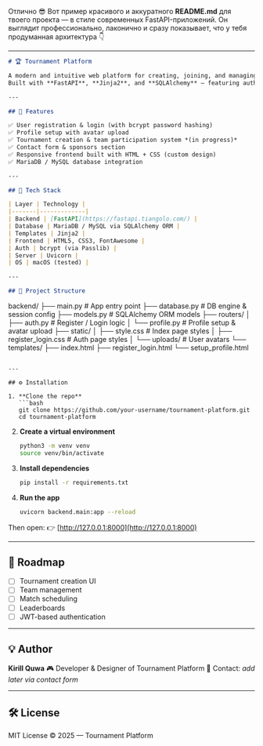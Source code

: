 Отлично 😎
Вот пример красивого и аккуратного **README.md** для твоего проекта — в стиле современных FastAPI-приложений.
Он выглядит профессионально, лаконично и сразу показывает, что у тебя продуманная архитектура 👇

---

```markdown
# 🏆 Tournament Platform

A modern and intuitive web platform for creating, joining, and managing online tournaments.  
Built with **FastAPI**, **Jinja2**, and **SQLAlchemy** — featuring authentication, user profiles, and a clean responsive UI.

---

## 🚀 Features

✅ User registration & login (with bcrypt password hashing)  
✅ Profile setup with avatar upload  
✅ Tournament creation & team participation system *(in progress)*  
✅ Contact form & sponsors section  
✅ Responsive frontend built with HTML + CSS (custom design)  
✅ MariaDB / MySQL database integration  

---

## 🧩 Tech Stack

| Layer | Technology |
|-------|-------------|
| Backend | [FastAPI](https://fastapi.tiangolo.com/) |
| Database | MariaDB / MySQL via SQLAlchemy ORM |
| Templates | Jinja2 |
| Frontend | HTML5, CSS3, FontAwesome |
| Auth | bcrypt (via Passlib) |
| Server | Uvicorn |
| OS | macOS (tested) |

---

## 📁 Project Structure

```

backend/
├── main.py                # App entry point
├── database.py            # DB engine & session config
├── models.py              # SQLAlchemy ORM models
├── routers/
│   ├── auth.py            # Register / Login logic
│   └── profile.py         # Profile setup & avatar upload
├── static/
│   ├── style.css          # Index page styles
│   ├── register_login.css # Auth page styles
│   └── uploads/           # User avatars
└── templates/
├── index.html
├── register_login.html
└── setup_profile.html

````

---

## ⚙️ Installation

1. **Clone the repo**
   ```bash
   git clone https://github.com/your-username/tournament-platform.git
   cd tournament-platform
````

2. **Create a virtual environment**

   ```bash
   python3 -m venv venv
   source venv/bin/activate
   ```

3. **Install dependencies**

   ```bash
   pip install -r requirements.txt
   ```

4. **Run the app**

   ```bash
   uvicorn backend.main:app --reload
   ```

Then open:
👉 [http://127.0.0.1:8000](http://127.0.0.1:8000)

---

## 🧠 Roadmap

* [ ] Tournament creation UI
* [ ] Team management
* [ ] Match scheduling
* [ ] Leaderboards
* [ ] JWT-based authentication

---

## 💡 Author

**Kirill Quwa**
🎮 Developer & Designer of Tournament Platform
📧 Contact: *add later via contact form*

---

## 🛠 License

MIT License © 2025 — Tournament Platform

